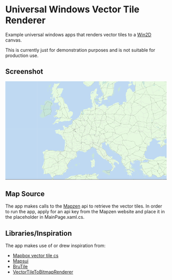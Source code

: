 # Universal Windows Vector Tile Renderer

Example universal windows apps that renders vector tiles to a [Win2D](https://github.com/Microsoft/Win2D) canvas.

This is currently just for demonstration purposes and is not suitable for production use.



## Screenshot

![Vector Map](Docs/VectorTileRender.png?raw=true)

## Map Source
The app makes calls to the [Mapzen](https://mapzen.com) api to retrieve the vector tiles. In order to run the app, apply for an api key from the Mapzen website and place it in the placeholder in MainPage.xaml.cs.

## Libraries/Inspiration

The app makes use of or drew inspiration from:

* [Mapbox vector tile cs](https://github.com/bertt/mapbox-vector-tile-cs)
* [Mapsui](https://github.com/pauldendulk/Mapsui)
* [BruTile](https://github.com/BruTile/BruTile)
* [VectorTileToBitmapRenderer](https://github.com/OsmSharp/VectorTileToBitmapRenderer)

